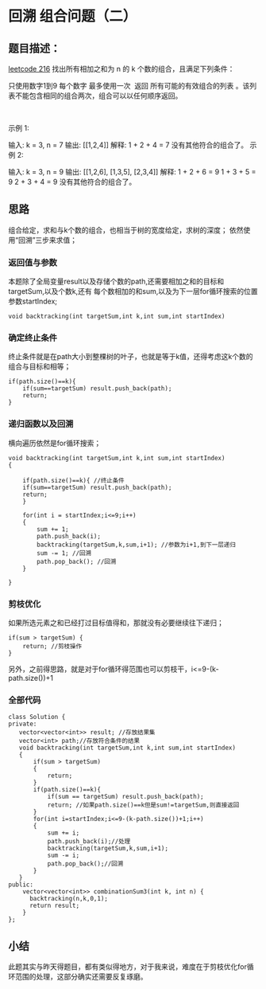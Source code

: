 # 回溯 组合问题（二）

## 题目描述：
[leetcode 216](https://leetcode.cn/problems/combination-sum-iii/)
找出所有相加之和为 n 的 k 个数的组合，且满足下列条件：

只使用数字1到9
每个数字 最多使用一次 
返回 所有可能的有效组合的列表 。该列表不能包含相同的组合两次，组合可以以任何顺序返回。

 

示例 1:

输入: k = 3, n = 7
输出: [[1,2,4]]
解释:
1 + 2 + 4 = 7
没有其他符合的组合了。
示例 2:

输入: k = 3, n = 9
输出: [[1,2,6], [1,3,5], [2,3,4]]
解释:
1 + 2 + 6 = 9
1 + 3 + 5 = 9
2 + 3 + 4 = 9
没有其他符合的组合了。

## 思路
组合给定，求和与k个数的组合，也相当于树的宽度给定，求树的深度；
依然使用“回溯”三步来求值；

### 返回值与参数
本题除了全局变量result以及存储个数的path,还需要相加之和的目标和targetSum,以及个数k,还有
每个数相加的和sum,以及为下一层for循环搜索的位置参数startIndex;

```
void backtracking(int targetSum,int k,int sum,int startIndex)
```

### 确定终止条件
终止条件就是在path大小到整棵树的叶子，也就是等于k值，还得考虑这k个数的组合与目标和相等；
```
if(path.size()==k){
    if(sum==targetSum) result.push_back(path);
    return;
}
```

### 递归函数以及回溯
横向遍历依然是for循环搜索；
```
void backtracking(int targetSum,int k,int sum,int startIndex)
{    

    if(path.size()==k){ //终止条件
    if(sum==targetSum) result.push_back(path);
    return;
    }

    for(int i = startIndex;i<=9;i++)
    {
        sum += 1;
        path.push_back(i);
        backtracking(targetSum,k,sum,i+1); //参数为i+1,到下一层递归
        sum -= 1; //回溯
        path.pop_back(); //回溯
    }

}
```


### 剪枝优化

如果所选元素之和已经打过目标值得和，那就没有必要继续往下递归；
```
if(sum > targetSum) {
    return; //剪枝操作
}
```

另外，之前得思路，就是对于for循环得范围也可以剪枝干，i<=9-(k-path.size())+1


### 全部代码

```
class Solution {
private:
   vector<vector<int>> result; //存放结果集
   vector<int> path;//存放符合条件的结果
   void backtracking(int targetSum,int k,int sum,int startIndex)
   {
       if(sum > targetSum)
       {
           return;
       }
       if(path.size()==k){
           if(sum == targetSum) result.push_back(path);
           return; //如果path.size()==k但是sum!=targetSum,则直接返回
       }
       for(int i=startIndex;i<=9-(k-path.size())+1;i++)
       {
           sum += i;
           path.push_back(i);//处理
           backtracking(targetSum,k,sum,i+1);
           sum -= i;
           path.pop_back();//回溯
       }
   }
public:
    vector<vector<int>> combinationSum3(int k, int n) {
      backtracking(n,k,0,1);
      return result;
    }
};
```

## 小结
此题其实与昨天得题目，都有类似得地方，对于我来说，难度在于剪枝优化for循环范围的处理，这部分确实还需要反复琢磨。
